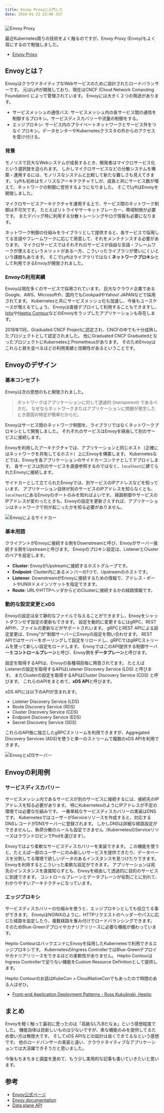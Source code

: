 ```yaml
---
title: Envoy Proxyに入門した
date: 2019-01-22 22:00 JST
---
```


![Envoy Proxy](./envoyproxy.png)

最近Kubernetes周りの技術をよく触るのですが、Envoy Proxy (Envoy)もよく耳にするので勉強しました。

- [Envoy Proxy][]

Envoyとは？
-----------

EnvoyはクラウドネイティブなWebサービスのために設計されたロードバランサーです。
元はLyftが開発しており、現在はCNCF (Cloud Network Computing Foundation) によって管理されています。
Envoyには大きく２つの用途があります。

- サービスメッシュの通信バス: サービスメッシュ内の各サービス間の通信を制御するプロキシ。サービスディスカバリーや流量の制御をする。
- エッジプロキシ: サービス内のプライベートネットワークとサービス外をつなぐプロキシ。データセンターやKubernetesクラスタの外からのアクセスを受け付ける。

### 背景

モノリスで巨大なWebシステムが成長するとき、開発者はマイクロサービス化という選択肢を迫られます。
しかしマイクロサービスなどの分散システムを構築・運用するには、モノリスなシステムと比較して新たな難しさも見えてきます。
Lyftも初めはモノリスなアーキテクチャでしが、成長と共にサービス数が増えて、ネットワークの制御に苦労するようになりました。
そこでLyftはEnvoyを開発しました。

マイクロサービスアーキテクチャを運用する上で、サービス間のネットワーク制御は不可欠です。
たとえばリトライやサーキットブレーカー、帯域制限が必要です。
またデバッグ時に利用する分散トレーシングやログ情報も必要になります。

ネットワーク制御の仕組みをライブラリとして提供すると、各サービスで採用してる言語やフレームワークに応じて用意して、それをメンテナンスする必要があります。
マイクロサービスではそれぞれのサービスが自由な言語・フレームワークが使えるというメリットがある一方、こういったライブラリが使いにくいという課題もあります。
そこでLyftはライブラリではなく**ネットワークプロキシ**として利用できるEnvoyが開発されました。

### Envoyの利用実績

Envoyは現在多くのサービスで採用されています。
巨大なクラウド企業であるGoogle、AWS、Microsoftや、国内でもCookpadやYahoo! JAPANなどで採用されてます。
Kubernetesと共にサービスメッシュ化も加速し、今後もユースケースが増えるでしょう。
Envoyは直接デプロイして利用することもできますし、[Istio][]や[Heptio Contour][]などのEnvoyをラップしたアプリケーションも存在します。

2018年11月、Graduated CNCF Projectに認定され、CNCFの中でも十分成熟したプロジェクトとして認定されました。
他にGraduated CNCF GraduatedとなったプロジェクトにKubernetesとPrometheusがあります。
そのためEnvoyはこれらと肩を並べるほどの利用実績と信頼性があるということです。

Envoyのデザイン
---------------

### 基本コンセプト

Envoyは次の思想のもと開発されました。

> ネットワークはアプリケーションに対して透過的 (*transparent*) であるべきだ。
> なぜならネットワークまたはアプリケーションに問題が発生したとき原因の特定が簡単だからだ。

Envoyはサービス間のネットワーク制御を、ライブラリではなくネットワークプロキシとして開発しました。
それぞれのサービスはEnvoyを経由して別のサービスに接続します。

Envoyを利用したアーキテクチャでは、アプリケーションと同じホスト（正確にはネットワークを共有してるホスト）上にEnvoyを構築します。
Kubernetesなどでは、Envoyを各アプリケーションのサイドカーコンテナとしてデプロイします。
各サービスは別のサービスを直接参照するのではなく、`localhost`に建てられたEnvoyに接続します。

サイドカーとして立てられたEnvoyでは、別サービスのIPアドレスなどを知っています。
アプリケーション自体が別のサービスのIPアドレスを知らなくとも、`localhost`にあるEnvoyのポートのみを知ればよいです。
経路制御やサービスのIPアドレスが変わったときも、Envoyの設定を更新さえすれば、アプリケーションはネットワークで何が起こったかを知る必要がありません。

![Envoyによるサイドカー](envoy_sidecar.png)

### 基本用語

クライアントがEnvoyに接続する側をDownstreamと呼び、Envoyがサーバー接続する側をUpstreamと呼びます。
Envoyのプロキシ設定は、ListenerとClusterのペアを設定します。

- **Cluster**:
EnvoyがUpstreamに接続するホストグループです。
- **Endpoint**:
Cluster内にあるメンバーの1つで、Upstreamのホストです。
- **Listener**:
DownstreamがEnvoyに接続するための情報で、アドレス・ポートやUNIXドメインソケットを指定できます。
- **Route**:
URLやHTTPヘッダからどのClusterに接続するかの経路情報です。

### 動的な設定変更とxDS

Envoyの設定は全て静的なファイルで与えることができますし、Envoyをシャットダウンせず設定の更新もできます。
設定を動的に変更するにはgRPC、REST APIや、ファイルの更新などがサポートされいます。
gRPCとREST APIによる設定変更は、Envoy"が"制御サーバーにEnvoyの設定を問い合わせます。
REST APIではサーバーをポーリングして設定をリロードし、gRPCではgRPCストリームを使って新しい設定をロードします。
EnvoyではこのAPI提供する制御サーバーを**コントロールプレーン**と呼び、Envoy側を**データプレーン**と呼びます。

設定を取得するAPIは、Envoyの各種項目毎に用意されてます。
たとえばListenerの設定を取得するAPIはListener Discovery Service (LDS) と呼びます。
またClusterの設定を取得するAPIはCluster Discovery Service (CDS) と呼びます。
これらのAPIをまとめて、**xDS API**と呼びます。

xDS APIには以下のAPIが含まれます。

- Listener Discovery Service (LDS)
- Route Discovery Service (RDS)
- Cluster Discovery Service (CDS)
- Endpoint Discovery Service (EDS)
- Secret Discovery Service (SDS)

これらのAPI毎に独立したgRPCストリームを利用できますが、Aggregated Discovery Services (ADS)を使うと単一のストリームで複数のxDS APIを利用できます。

![EnvoyとxDSサーバー](envoy_xds.png)


Envoyの利用例
-------------

### サービスディスカバリー

サービスメッシュ内であるサービスが別のサービスに接続するには、接続先のIPアドレスを知る必要があります。
特にKubernetesのようにIPアドレスが不定の環境では必要な仕組みです。
一番単純なサービスディスカバリーの実装はDNSです。
KubernetesではユーザーがServiceリソースを作成すると、対応するDNSレコードがDNSサーバーに登録されます。
しかしDNSは詳細な経路設定ができませんし、負荷分散のルールも設定できません（KubernetesのServiceリソースはラウンドロビンでPodを選びます）。

Envoyではより柔軟なサービスディスカバリーを実装できます。
この機能を使うと、たとえば一部のユーザーにのみ新しいサービスを提供できたり、データベースを分割してる環境で欲しいデータのあるインスタンスを見つけたりできます。
Envoyを利用するとこういった柔軟な設定ができます。
アプリケーションは宛先のインスタンスを直接知らずとも、Envoyを経由して透過的に目的のサービスに到達できます。
コントロールプレーンとデータプレーンが役割ごとに別れて、わかりやすいアーキテクチャになっています。

### エッジプロキシ

サービスディスカバリーの仕組みを使うと、エッジプロキシとしても役立てる事ができます。
EnvoyはNGINXのように、HTTPリクエストのヘッダーやパスに応じた経路を設定したり、複数経路を重み付けでロードバランシングできます。
そのためBlue-Greenデプロイやカナリアリリースに必要な機能が備わっています。

Heptio ContourはバックエンドにEnvoyを採用したKubernetesで利用できるエッジプロキシです。
KubernetesのIngress ControllerではBlue-Greenデプロイやカナリアリリースをできるほどの柔軟性がありません。
Heptio ContourはIngress Controllerで足りない機能をCustom Resource Definitionとして提供します。

Heptio Contourのお話はKubeCon + CloudNativeConでもあったので時間のある人はぜひ。

- [Front-end Application Deployment Patterns - Ross Kukulinski, Heptio][]


まとめ
------

Envoyを軽く触って最初に思ったのは「高級なL7LBだなぁ」という感想程度でした。
機能自体は目新しいものは少ないですが、素な機能のみを提供してるため使い方は無限大です。
そしてxDS APIなどの設計は良くできてるなという感想です。
他のロードバンサーの実装と違い、クラウドネイティブなアプリケーションでは大活躍できそうだと思いました。


今後もちまちまと調査を進めて、もう少し実用的な記事も書いていきたいと思います。

参考
----

- [Envoy公式ページ](https://www.envoyproxy.io/)
- [Envoy documentation](https://www.envoyproxy.io/docs/envoy/v1.9.0/)
- [Data plane API](https://github.com/envoyproxy/data-plane-api/)


[Envoy Proxy]: https://envoyproxy.io/
[Heptio Contour]: https://github.com/heptio/contour
[Istio]: https://istio.io/
[Front-end Application Deployment Patterns - Ross Kukulinski, Heptio]: https://kccna18.sched.com/event/GrR3



